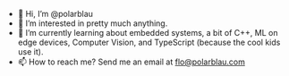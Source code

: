 - 👋 Hi, I’m @polarblau
- 👀 I’m interested in pretty much anything. 
- 🌱 I’m currently learning about embedded systems, a bit of C++, ML on edge devices, Computer Vision, and TypeScript (because the cool kids use it).
- 📫 How to reach me? Send me an email at flo@polarblau.com

<!---
polarblau/polarblau is a ✨ special ✨ repository because its `README.md` (this file) appears on your GitHub profile.
You can click the Preview link to take a look at your changes.
--->
